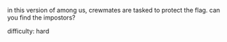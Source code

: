 in this version of among us, crewmates are tasked to protect the flag. can you find the impostors?

difficulty: hard
